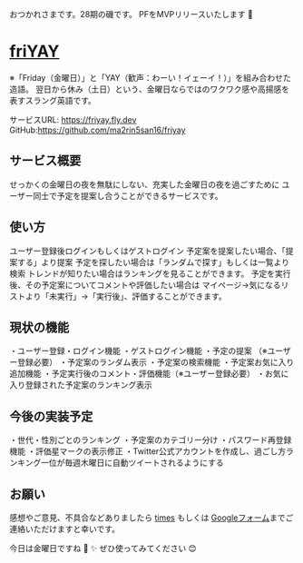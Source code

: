 おつかれさまです。28期の磯です。 
PFをMVPリリースいたします :raised_hands: 
# **[friYAY](https://friyay.fly.dev/)**
※「Friday（金曜日）」と「YAY（歓声：わーい！イェーイ！）」を組み合わせた造語。 
翌日から休み（土日）という、金曜日ならではのワクワク感や高揚感を表すスラング英語です。

サービスURL: https://friyay.fly.dev 
GitHub:https://github.com/ma2rin5san16/friyay

## **サービス概要**
せっかくの金曜日の夜を無駄にしない、充実した金曜日の夜を過ごすために 
ユーザー同士で予定を提案し合うことができるサービスです。

## **使い方**
ユーザー登録後ログインもしくはゲストログイン 
予定案を提案したい場合、「提案する」より提案 
予定を探したい場合は「ランダムで探す」もしくは一覧より検索 
トレンドが知りたい場合はランキングを見ることができます。 
予定を実行後、その予定案についてコメントや評価したい場合は 
マイページ→気になるリストより「未実行」→「実行後」、評価することができます。

## **現状の機能**
・ユーザー登録・ログイン機能 
・ゲストログイン機能 
・予定の提案 （※ユーザー登録必要） 
・予定案のランダム表示 
・予定案の検索機能 
・予定案お気に入り追加機能 
・予定実行後のコメント・評価機能（※ユーザー登録必要） 
・お気に入り登録された予定案のランキング表示 

## **今後の実装予定**
・世代・性別ごとのランキング 
・予定案のカテゴリー分け 
・パスワード再登録機能 
・評価星マークの表示修正 
・Twitter公式アカウントを作成し、過ごし方ランキング一位が毎週木曜日に自動ツイートされるようにする 

## **お願い**
感想やご意見、不具合などありましたら 
[times](https://chat.runteq.jp/runteq/channels/times_28_iso_matsuri) もしくは  [Googleフォーム](https://docs.google.com/forms/d/e/1FAIpQLSfngOjZi8SVp64bZEQzo5HiIxU4zVYXxapEe9dqADCDG0T4Yg/viewform?usp=sf_link)までご連絡いただけますと幸いです。

今日は金曜日ですね :man_dancing:  :sparkles: 
ぜひ使ってみてください :blush: 
